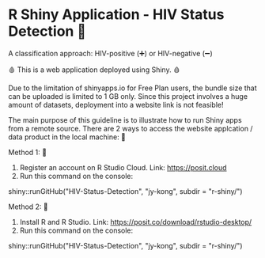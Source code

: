 # R Shiny Application - HIV Status Detection 🦠
  A classification approach: HIV-positive (➕) or HIV-negative (➖)





🩸 This is a web application deployed using Shiny. 🩸
 
 Due to the limitation of shinyapps.io for Free Plan users, the bundle size that can be uploaded is limited to 1 GB only.
 Since this project involves a huge amount of datasets, deployment into a website link is not feasible!

The main purpose of this guideline is to illustrate how to run Shiny apps from a remote source. 
There are 2 ways to access the website applcation / data product in the local machine: 🔎

Method 1: 📖
1) Register an account on R Studio Cloud.
   Link: https://posit.cloud
2) Run this command on the console: 

shiny::runGitHub("HIV-Status-Detection", "jy-kong", subdir = "r-shiny/")


Method 2: 📖
1) Install R and R Studio.
   Link: https://posit.co/download/rstudio-desktop/
2) Run this command on the console: 

shiny::runGitHub("HIV-Status-Detection", "jy-kong", subdir = "r-shiny/")
